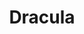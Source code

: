 ---
title: Dracula
playwright:
company: Postgrads
season: In House
season_sort: 410
period: External
venue:
  - New Theatre
---